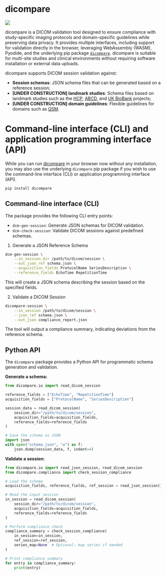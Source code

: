 # dicompare

[![](img/button.png)](https://astewartau.github.io/dicompare/)

dicompare is a DICOM validation tool designed to ensure compliance with study-specific imaging protocols and domain-specific guidelines while preserving data privacy. It provides multiple interfaces, including support for validation directly in the browser, leveraging WebAssembly (WASM), Pyodide, and the underlying pip package [`dicompare`](#dicompare). dicompare is suitable for multi-site studies and clinical environments without requiring software installation or external data uploads.

dicompare supports DICOM session validation against:

- **Session schemas**: JSON schema files that can be generated based on a reference session;
- **[UNDER CONSTRUCTION] landmark studies**: Schema files based on landmark studies such as the [HCP](https://doi.org/10.1038/s41586-018-0579-z), [ABCD](https://doi.org/10.1016/j.dcn.2018.03.001), and [UK BioBank](https://doi.org/10.1038/s41586-018-0579-z) projects;
- **[UNDER CONSTRUCTION] domain guidelines**: Flexible guidelines for domains such as [QSM](https://doi.org/10.1002/mrm.30006).

# Command-line interface (CLI) and application programming interface (API)

While you can run [dicompare](https://astewartau.github.io/dicompare/) in your browser now without any installation, you may also use the underlying `dicompare` pip package if you wish to use the command-line interface (CLI) or application programming interface (API).

```bash
pip install dicompare
```

## Command-line interface (CLI)

The package provides the following CLI entry points:

- `dcm-gen-session`: Generate JSON schemas for DICOM validation.
- `dcm-check-session`: Validate DICOM sessions against predefined schemas.

1. Generate a JSON Reference Schema

```bash
dcm-gen-session \
    --in_session_dir /path/to/dicom/session \
    --out_json_ref schema.json \
    --acquisition_fields ProtocolName SeriesDescription \
    --reference_fields EchoTime RepetitionTime
```

This will create a JSON schema describing the session based on the specified fields.

2. Validate a DICOM Session

```bash
dicompare-session \
    --in_session /path/to/dicom/session \
    --json_ref schema.json \
    --out_json compliance_report.json
```

The tool will output a compliance summary, indicating deviations from the reference schema.

## Python API

The `dicompare` package provides a Python API for programmatic schema generation and validation.

**Generate a schema:**

```python
from dicompare.io import read_dicom_session

reference_fields = ["EchoTime", "RepetitionTime"]
acquisition_fields = ["ProtocolName", "SeriesDescription"]

session_data = read_dicom_session(
    session_dir="/path/to/dicom/session",
    acquisition_fields=acquisition_fields,
    reference_fields=reference_fields
)

# Save the schema as JSON
import json
with open("schema.json", "w") as f:
    json.dump(session_data, f, indent=4)
```

**Validate a session:**

```python
from dicompare.io import read_json_session, read_dicom_session
from dicompare.compliance import check_session_compliance

# Load the schema
acquisition_fields, reference_fields, ref_session = read_json_session(json_ref="schema.json")

# Read the input session
in_session = read_dicom_session(
    session_dir="/path/to/dicom/session",
    acquisition_fields=acquisition_fields,
    reference_fields=reference_fields
)

# Perform compliance check
compliance_summary = check_session_compliance(
    in_session=in_session,
    ref_session=ref_session,
    series_map=None  # Optional: map series if needed
)

# Print compliance summary
for entry in compliance_summary:
    print(entry)
```


